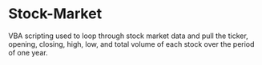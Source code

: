 # Stock-Market
VBA scripting used to loop through stock market data and pull the ticker, opening, closing, high, low, and total volume of each stock over the period of one year.
